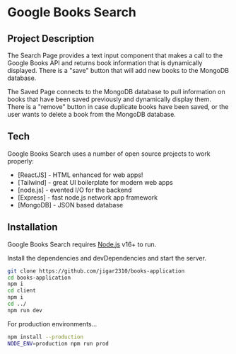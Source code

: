 # Google Books Search

## Project Description

The Search Page provides a text input component that makes a call to the Google Books API and returns book information that is dynamically displayed. There is a "save" button that will add new books to the MongoDB database.

The Saved Page connects to the MongoDB database to pull information on books that have been saved previously and dynamically display them. There is a "remove" button in case duplicate books have been saved, or the user wants to delete a book from the MongoDB database.

## Tech

Google Books Search uses a number of open source projects to work properly:

- [ReactJS] - HTML enhanced for web apps!
- [Tailwind] - great UI boilerplate for modern web apps
- [node.js] - evented I/O for the backend
- [Express] - fast node.js network app framework
- [MongoDB] - JSON based database

## Installation

Google Books Search requires [Node.js](https://nodejs.org/) v16+ to run.

Install the dependencies and devDependencies and start the server.

```sh
git clone https://github.com/jigar2310/books-application
cd books-application
npm i
cd client
npm i
cd ../
npm run dev
```

For production environments...

```sh
npm install --production
NODE_ENV=production npm run prod
```
